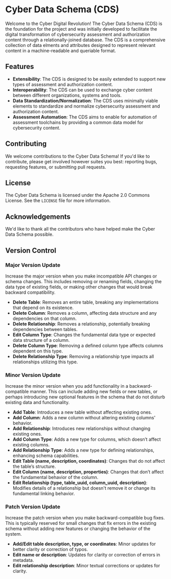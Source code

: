 # Cyber Data Schema (CDS)

Welcome to the Cyber Digital Revolution! The Cyber Data Schema (CDS) is the foundation for the project and was initially developed to facilitate the digital transformation of cybersecurity assessment and authorization content through a relationally-joined database. The CDS is a comprehensive collection of data elments and attributes designed to represent relevant content in a machine-readable and queriable format.

## Features

- **Extensibility**: The CDS is designed to be easily extended to support new types of assessment and authorization content.
- **Interoperability**: The CDS can be used to exchange cyber content between different organizations, systems and tools.
- **Data Standardization/Normalization**: The CDS uses minimally viable elements to standardize and normalize cybersecurity assessment and authorization content.
- **Assessment Automation**: The CDS aims to enable for automation of assessment toolchains by providing a common data model for cybersecurity content.

## Contributing

We welcome contributions to the Cyber Data Schema! If you'd like to contribute, please get involved however suites you best: reporting bugs, requesting features, or submitting pull requests.

## License

The Cyber Data Schema is licensed under the Apache 2.0 Commons License. See the `LICENSE` file for more information.

## Acknowledgements

We'd like to thank all the contributors who have helped make the Cyber Data Schema possible. 


## Version Control

### Major Version Update
Increase the major version when you make incompatible API changes or schema changes. This includes removing or renaming fields, changing the data type of existing fields, or making other changes that would break backward compatibility.
- **Delete Table**: Removes an entire table, breaking any implementations that depend on its existence.
- **Delete Column**: Removes a column, affecting data structure and any dependencies on that column.
- **Delete Relationship**: Removes a relationship, potentially breaking dependencies between tables.
- **Edit Column Type**: Changes the fundamental data type or expected data structure of a column.
- **Delete Column Type**: Removing a defined column type affects columns dependent on this type.
- **Delete Relationship Type**: Removing a relationship type impacts all relationships utilizing this type.

### Minor Version Update
Increase the minor version when you add functionality in a backward-compatible manner. This can include adding new fields or new tables, or perhaps introducing new optional features in the schema that do not disturb existing data and functionality.
- **Add Table**: Introduces a new table without affecting existing ones.
- **Add Column**: Adds a new column without altering existing columns' behavior.
- **Add Relationship**: Introduces new relationships without changing existing ones.
- **Add Column Type**: Adds a new type for columns, which doesn’t affect existing columns.
- **Add Relationship Type**: Adds a new type for defining relationships, enhancing schema capabilities.
- **Edit Table (name, description, coordinates)**: Changes that do not affect the table’s structure.
- **Edit Column (name, description, properties)**: Changes that don’t affect the fundamental behavior of the column.
- **Edit Relationship (type, table_uuid, column_uuid, description)**: Modifies details of a relationship but doesn't remove it or change its fundamental linking behavior.

### Patch Version Update
Increase the patch version when you make backward-compatible bug fixes. This is typically reserved for small changes that fix errors in the existing schema without adding new features or changing the behavior of the system.
- **Add/Edit table description, type, or coordinates**: Minor updates for better clarity or correction of typos.
- **Edit name or description**: Updates for clarity or correction of errors in metadata.
- **Edit relationship description**: Minor textual corrections or updates for clarity.

